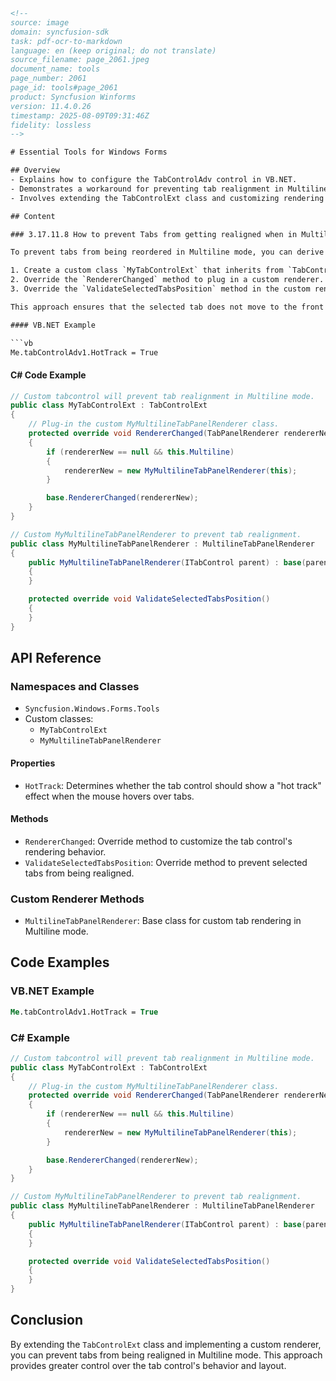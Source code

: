 ```html
<!-- 
source: image
domain: syncfusion-sdk
task: pdf-ocr-to-markdown
language: en (keep original; do not translate)
source_filename: page_2061.jpeg
document_name: tools
page_number: 2061
page_id: tools#page_2061
product: Syncfusion Winforms
version: 11.4.0.26
timestamp: 2025-08-09T09:31:46Z
fidelity: lossless
-->

# Essential Tools for Windows Forms

## Overview
- Explains how to configure the TabControlAdv control in VB.NET.
- Demonstrates a workaround for preventing tab realignment in Multiline mode.
- Involves extending the TabControlExt class and customizing rendering to maintain tab positions.

## Content

### 3.17.11.8 How to prevent Tabs from getting realigned when in Multiline mode

To prevent tabs from being reordered in Multiline mode, you can derive from the `TabControlExt` class and customize the rendering logic. Here's how to achieve this:

1. Create a custom class `MyTabControlExt` that inherits from `TabControlExt`.
2. Override the `RendererChanged` method to plug in a custom renderer.
3. Override the `ValidateSelectedTabsPosition` method in the custom renderer to prevent tab realignment.

This approach ensures that the selected tab does not move to the front row when in Multiline mode.

#### VB.NET Example

```vb
Me.tabControlAdv1.HotTrack = True
```

#### C# Code Example

```csharp
// Custom tabcontrol will prevent tab realignment in Multiline mode.
public class MyTabControlExt : TabControlExt
{
    // Plug-in the custom MyMultilineTabPanelRenderer class.
    protected override void RendererChanged(TabPanelRenderer rendererNew)
    {
        if (rendererNew == null && this.Multiline)
        {
            rendererNew = new MyMultilineTabPanelRenderer(this);
        }

        base.RendererChanged(rendererNew);
    }
}

// Custom MyMultilineTabPanelRenderer to prevent tab realignment.
public class MyMultilineTabPanelRenderer : MultilineTabPanelRenderer
{
    public MyMultilineTabPanelRenderer(ITabControl parent) : base(parent)
    {
    }

    protected override void ValidateSelectedTabsPosition()
    {
    }
}
```

## API Reference

### Namespaces and Classes
- `Syncfusion.Windows.Forms.Tools`
- Custom classes:
  - `MyTabControlExt`
  - `MyMultilineTabPanelRenderer`

#### Properties
- `HotTrack`: Determines whether the tab control should show a "hot track" effect when the mouse hovers over tabs.

#### Methods
- `RendererChanged`: Override method to customize the tab control's rendering behavior.
- `ValidateSelectedTabsPosition`: Override method to prevent selected tabs from being realigned.

### Custom Renderer Methods
- `MultilineTabPanelRenderer`: Base class for custom tab rendering in Multiline mode.

## Code Examples

### VB.NET Example

```vb
Me.tabControlAdv1.HotTrack = True
```

### C# Example

```csharp
// Custom tabcontrol will prevent tab realignment in Multiline mode.
public class MyTabControlExt : TabControlExt
{
    // Plug-in the custom MyMultilineTabPanelRenderer class.
    protected override void RendererChanged(TabPanelRenderer rendererNew)
    {
        if (rendererNew == null && this.Multiline)
        {
            rendererNew = new MyMultilineTabPanelRenderer(this);
        }

        base.RendererChanged(rendererNew);
    }
}

// Custom MyMultilineTabPanelRenderer to prevent tab realignment.
public class MyMultilineTabPanelRenderer : MultilineTabPanelRenderer
{
    public MyMultilineTabPanelRenderer(ITabControl parent) : base(parent)
    {
    }

    protected override void ValidateSelectedTabsPosition()
    {
    }
}
```

## Conclusion

By extending the `TabControlExt` class and implementing a custom renderer, you can prevent tabs from being realigned in Multiline mode. This approach provides greater control over the tab control's behavior and layout.

<!-- tags: [Syncfusion Winforms, TabControlAdv, Multiline mode, Tab realignment, custom rendering, TabControlExt] keywords: [tabs, Multiline mode, tab alignment, tab rendering, custom renderer, MyMultilineTabPanelRenderer] -->
```